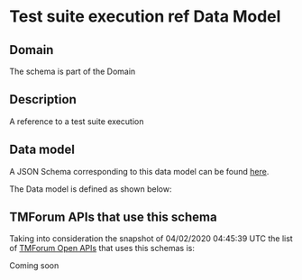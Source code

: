 # Test suite execution ref Data Model

## Domain

The  schema is part of the  Domain

## Description

A reference to a test suite execution

## Data model

A JSON Schema corresponding to this data model can be found
[here](https://github.com/tmforum-rand/schemas/blob/candidates/Common/TestSuiteExecutionRef.schema.json).

The Data model is defined as shown below:




## TMForum APIs that use this schema

Taking into consideration the snapshot of 04/02/2020 04:45:39 UTC the list of [TMForum Open APIs](https://www.tmforum.org/open-apis/) that uses this schemas is:

Coming soon